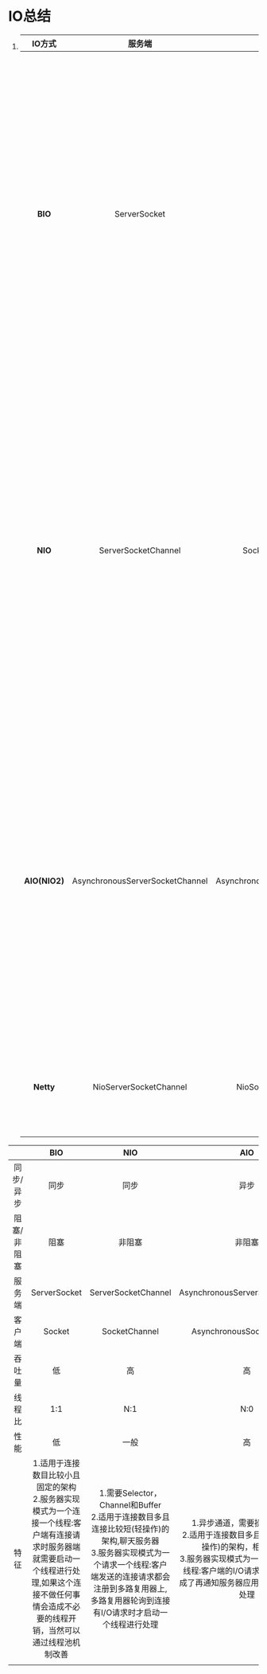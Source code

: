 # IO总结
1. |    IO方式     |             服务端              |          客户端           | 备注                                                         |
   | :-----------: | :-----------------------------: | :-----------------------: | ------------------------------------------------------------ |
   |    **BIO**    |          ServerSocket           |          Socket           | 1.**同步阻塞**<br>2.适用于连接数目比较小且固定的架构<br>3.服务器实现模式为一个连接一个线程:客户端有连接请求时服务器端就需要启动一个线程进行处理,如果这个连接不做任何事情会造成不必要的线程开销，当然可以通过线程池机制改善 |
   |    **NIO**    |       ServerSocketChannel       |       SocketChannel       | 1.**同步非阻塞**<br>2.需要Selector，Channel和Buffer<br>3.适用于连接数目多且连接比较短(轻操作)的架构,聊天服务器<br>4.服务器实现模式为一个请求一个线程:客户端发送的连接请求都会注册到多路复用器上,多路复用器轮询到连接有I/O请求时才启动一个线程进行处理 |
   | **AIO(NIO2)** | AsynchronousServerSocketChannel | AsynchronousSocketChannel | 1.**异步非阻塞**<br>2.异步通道，需要操作系统支持<br>3.适用于连接数目多且连接比较长(重操作)的架构，相册服务器<br>4.服务器实现模式为一个有效请求一个线程:客户端的I/O请求都是由OS先完成了再通知服务器应用去启动线程进行处理 |
   |   **Netty**   |     NioServerSocketChannel      |     NioSocketChannel      | 1.**异步非阻塞**<br>2.对NIO的封装,采用**异步事件驱动**<br>3.高性能RPC框架 |







|             |                             BIO                              |                             NIO                              |                             AIO                              |
| :---------: | :----------------------------------------------------------: | :----------------------------------------------------------: | :----------------------------------------------------------: |
|  同步/异步  |                             同步                             |                             同步                             |                             异步                             |
| 阻塞/非阻塞 |                             阻塞                             |                            非阻塞                            |                            非阻塞                            |
|   服务端    |                         ServerSocket                         |                     ServerSocketChannel                      |               AsynchronousServerSocketChannel                |
|   客户端    |                            Socket                            |                        SocketChannel                         |                  AsynchronousSocketChannel                   |
|   吞吐量    |                              低                              |                              高                              |                              高                              |
|   线程比    |                             1:1                              |                             N:1                              |                             N:0                              |
|    性能     |                              低                              |                             一般                             |                              高                              |
|    特征     | 1.适用于连接数目比较小且固定的架构<br/>2.服务器实现模式为一个连接一个线程:客户端有连接请求时服务器端就需要启动一个线程进行处理,如果这个连接不做任何事情会造成不必要的线程开销，当然可以通过线程池机制改善 | 1.需要Selector，Channel和Buffer<br/>2.适用于连接数目多且连接比较短(轻操作)的架构,聊天服务器<br/>3.服务器实现模式为一个请求一个线程:客户端发送的连接请求都会注册到多路复用器上,多路复用器轮询到连接有I/O请求时才启动一个线程进行处理 | 1.异步通道，需要操作系统支持<br/>2.适用于连接数目多且连接比较长(重操作)的架构，相册服务器<br/>3.服务器实现模式为一个有效请求一个线程:客户端的I/O请求都是由OS先完成了再通知服务器应用去启动线程进行处理 |
|             |                                                              |                                                              |                                                              |


